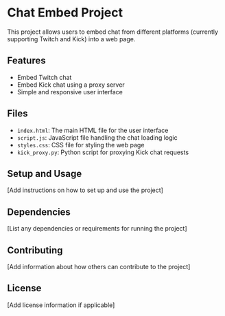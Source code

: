 # Chat Embed Project

This project allows users to embed chat from different platforms (currently supporting Twitch and Kick) into a web page.

## Features

- Embed Twitch chat
- Embed Kick chat using a proxy server
- Simple and responsive user interface

## Files

- `index.html`: The main HTML file for the user interface
- `script.js`: JavaScript file handling the chat loading logic
- `styles.css`: CSS file for styling the web page
- `kick_proxy.py`: Python script for proxying Kick chat requests

## Setup and Usage

[Add instructions on how to set up and use the project]

## Dependencies

[List any dependencies or requirements for running the project]

## Contributing

[Add information about how others can contribute to the project]

## License

[Add license information if applicable]

